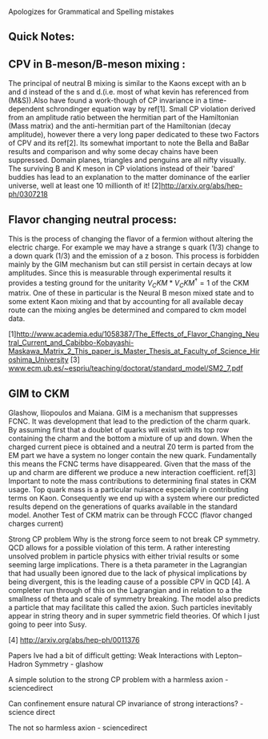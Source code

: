 Apologizes for Grammatical and Spelling mistakes

Quick Notes:
----------------------------------------------------------------------------------------------------------

CPV in B-meson/B-meson mixing :
----------------------------------------------------------------------------------------------------------
The principal of neutral B mixing is similar to the  Kaons except with an b and d instead of the s and d.(i.e. most of what kevin has referenced from (M&S)).Also have found a work-though of CP invariance in a time-dependent schrondinger equation way by ref[1]. Small CP violation derived from an amplitude ratio between the hermitian part of the Hamiltonian (Mass matrix) and the anti-hermitian part of the Hamiltonian (decay amplitude), however there a very long paper dedicated to these two Factors of CPV and its ref[2]. Its somewhat important to note the Bella and BaBar results and comparison and why some decay chains have been suppressed. Domain planes, triangles and penguins are all nifty visually. The surviving B and K meson in CP violations instead of their 'bared' buddies has lead to an explanation to the matter dominance of the earlier universe, well at least one 10 millionth of it!
[2]http://arxiv.org/abs/hep-ph/0307218

Flavor changing neutral process:
----------------------------------------------------------------------------------------------------------
This is the process of changing the flavor of a fermion without altering the electric charge. For example we may have a strange s quark (1/3) change to a down quark (1/3) and the emission of a z boson. This process is forbidden mainly by the GIM mechanism but can still persist in certain decays at low amplitudes. Since this is measurable through experimental results it provides a testing ground for the unitarity  $V_CKM*V_CKM^† = 1$ of the CKM matrix. One of these in particular is the Neural B meson mixed state and to some extent Kaon mixing and that by accounting for all available decay route can the mixing angles be determined and compared to ckm model data. 

[1]http://www.academia.edu/1058387/The_Effects_of_Flavor_Changing_Neutral_Current_and_Cabibbo-Kobayashi-Maskawa_Matrix_2_This_paper_is_Master_Thesis_at_Faculty_of_Science_Hiroshima_University
[3] www.ecm.ub.es/~espriu/teaching/doctorat/standard_model/SM2_7.pdf

GIM to CKM
---------------------------------------------------------------------------------------------------------
Glashow, Iliopoulos and Maiana. GIM is a mechanism that suppresses FCNC. It was development that lead to the prediction of the charm quark. By assuming first that a doublet of quarks will exist with its top row containing the charm and the bottom a mixture of up and down. When the charged current piece is obtained and a neutral Z0 term is parted from the EM part we have a system no longer contain the new quark. Fundamentally this means the FCNC terms have disappeared. Given that the mass of the up and charm are different we produce a new interaction coefficient. ref[3] Important to note the mass contributions to determining final states in CKM usage. Top quark mass is a particular nuisance especially in contributing terms on Kaon. Consequently we end up with a system where our predicted results depend on the generations of quarks available in the standard model. Another Test of CKM matrix can be through FCCC (flavor changed charges current)


Strong CP problem
Why is the strong force seem to not break CP symmetry. QCD allows for a possible violation of this term. A rather interesting unsolved problem in particle physics with either trivial results or some seeming large implications. There is a theta parameter in the Lagrangian that had usually been ignored due to the lack of physical implications by being divergent, this is the leading cause of a possible CPV in QCD [4]. A completer run through of this on the Lagrangian and in relation to a the smallness of theta and scale of symmetry breaking. The model also predicts a particle that may facilitate this called the axion. Such particles inevitably
appear in string theory and in super symmetric field theories. Of which I just going to peer into Susy.

[4] http://arxiv.org/abs/hep-ph/0011376

Papers Ive had a bit of difficult getting:
Weak Interactions with Lepton–Hadron Symmetry - glashow

A simple solution to the strong CP problem with a harmless axion -sciencedirect

Can confinement ensure natural CP invariance of strong interactions? - science direct

The not so harmless axion - sciencedirect
